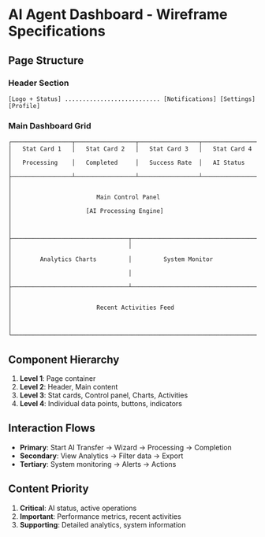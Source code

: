 # AI Agent Dashboard - Wireframe Specifications

## Page Structure

### Header Section
```
[Logo + Status] ........................... [Notifications] [Settings] [Profile]
```

### Main Dashboard Grid
```
┌─────────────────┬─────────────────┬─────────────────┬─────────────────┐
│   Stat Card 1   │   Stat Card 2   │   Stat Card 3   │   Stat Card 4   │
│   Processing    │   Completed     │   Success Rate  │   AI Status     │
├─────────────────┴─────────────────┴─────────────────┴─────────────────┤
│                                                                       │
│                        Main Control Panel                             │
│                     [AI Processing Engine]                            │
│                                                                       │
├─────────────────────────────────┬─────────────────────────────────────┤
│                                 │                                     │
│        Analytics Charts         │         System Monitor              │
│                                 │                                     │
├─────────────────────────────────┴─────────────────────────────────────┤
│                                                                       │
│                        Recent Activities Feed                         │
│                                                                       │
└───────────────────────────────────────────────────────────────────────┘
```

## Component Hierarchy
1. **Level 1**: Page container
2. **Level 2**: Header, Main content
3. **Level 3**: Stat cards, Control panel, Charts, Activities
4. **Level 4**: Individual data points, buttons, indicators

## Interaction Flows
- **Primary**: Start AI Transfer → Wizard → Processing → Completion
- **Secondary**: View Analytics → Filter data → Export
- **Tertiary**: System monitoring → Alerts → Actions

## Content Priority
1. **Critical**: AI status, active operations
2. **Important**: Performance metrics, recent activities
3. **Supporting**: Detailed analytics, system information